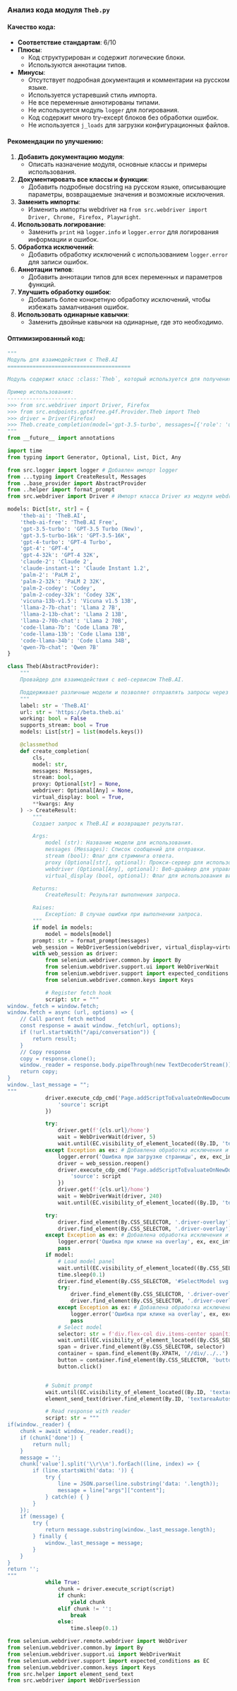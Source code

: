 ### Анализ кода модуля `Theb.py`

#### Качество кода:

- **Соответствие стандартам**: 6/10
- **Плюсы**:
    - Код структурирован и содержит логические блоки.
    - Используются аннотации типов.
- **Минусы**:
    - Отсутствует подробная документация и комментарии на русском языке.
    - Используется устаревший стиль импорта.
    - Не все переменные аннотированы типами.
    - Не используется модуль `logger` для логирования.
    - Код содержит много try-except блоков без обработки ошибок.
    - Не используется `j_loads` для загрузки конфигурационных файлов.

#### Рекомендации по улучшению:

1.  **Добавить документацию модуля**:
    -   Описать назначение модуля, основные классы и примеры использования.
2.  **Документировать все классы и функции**:
    -   Добавить подробные docstring на русском языке, описывающие параметры, возвращаемые значения и возможные исключения.
3.  **Заменить импорты**:
    -   Изменить импорты webdriver на `from src.webdriver import Driver, Chrome, Firefox, Playwright`.
4.  **Использовать логирование**:
    -   Заменить `print` на `logger.info` и `logger.error` для логирования информации и ошибок.
5.  **Обработка исключений**:
    -   Добавить обработку исключений с использованием `logger.error` для записи ошибок.
6.  **Аннотации типов**:
    -   Добавить аннотации типов для всех переменных и параметров функций.
7.  **Улучшить обработку ошибок**:
    -   Добавить более конкретную обработку исключений, чтобы избежать замалчивания ошибок.
8.  **Использовать одинарные кавычки**:
    -   Заменить двойные кавычки на одинарные, где это необходимо.

#### Оптимизированный код:

```python
"""
Модуль для взаимодействия с TheB.AI
=======================================

Модуль содержит класс :class:`Theb`, который используется для получения ответов от различных AI-моделей через веб-интерфейс TheB.AI.

Пример использования:
----------------------
>>> from src.webdriver import Driver, Firefox
>>> from src.endpoints.gpt4free.g4f.Provider.Theb import Theb
>>> driver = Driver(Firefox)
>>> Theb.create_completion(model='gpt-3.5-turbo', messages=[{'role': 'user', 'content': 'Привет'}], stream=False, webdriver=driver)
"""
from __future__ import annotations

import time
from typing import Generator, Optional, List, Dict, Any

from src.logger import logger # Добавлен импорт logger
from ...typing import CreateResult, Messages
from ..base_provider import AbstractProvider
from ..helper import format_prompt
from src.webdriver import Driver # Импорт класса Driver из модуля webdriver

models: Dict[str, str] = {
    'theb-ai': 'TheB.AI',
    'theb-ai-free': 'TheB.AI Free',
    'gpt-3.5-turbo': 'GPT-3.5 Turbo (New)',
    'gpt-3.5-turbo-16k': 'GPT-3.5-16K',
    'gpt-4-turbo': 'GPT-4 Turbo',
    'gpt-4': 'GPT-4',
    'gpt-4-32k': 'GPT-4 32K',
    'claude-2': 'Claude 2',
    'claude-instant-1': 'Claude Instant 1.2',
    'palm-2': 'PaLM 2',
    'palm-2-32k': 'PaLM 2 32K',
    'palm-2-codey': 'Codey',
    'palm-2-codey-32k': 'Codey 32K',
    'vicuna-13b-v1.5': 'Vicuna v1.5 13B',
    'llama-2-7b-chat': 'Llama 2 7B',
    'llama-2-13b-chat': 'Llama 2 13B',
    'llama-2-70b-chat': 'Llama 2 70B',
    'code-llama-7b': 'Code Llama 7B',
    'code-llama-13b': 'Code Llama 13B',
    'code-llama-34b': 'Code Llama 34B',
    'qwen-7b-chat': 'Qwen 7B'
}

class Theb(AbstractProvider):
    """
    Провайдер для взаимодействия с веб-сервисом TheB.AI.

    Поддерживает различные модели и позволяет отправлять запросы через веб-интерфейс.
    """
    label: str = 'TheB.AI'
    url: str = 'https://beta.theb.ai'
    working: bool = False
    supports_stream: bool = True
    models: List[str] = list(models.keys())

    @classmethod
    def create_completion(
        cls,
        model: str,
        messages: Messages,
        stream: bool,
        proxy: Optional[str] = None,
        webdriver: Optional[Any] = None,
        virtual_display: bool = True,
        **kwargs: Any
    ) -> CreateResult:
        """
        Создает запрос к TheB.AI и возвращает результат.

        Args:
            model (str): Название модели для использования.
            messages (Messages): Список сообщений для отправки.
            stream (bool): Флаг для стриминга ответа.
            proxy (Optional[str], optional): Прокси-сервер для использования. Defaults to None.
            webdriver (Optional[Any], optional): Веб-драйвер для управления браузером. Defaults to None.
            virtual_display (bool, optional): Флаг для использования виртуального дисплея. Defaults to True.

        Returns:
            CreateResult: Результат выполнения запроса.

        Raises:
            Exception: В случае ошибки при выполнении запроса.
        """
        if model in models:
            model = models[model]
        prompt: str = format_prompt(messages)
        web_session = WebDriverSession(webdriver, virtual_display=virtual_display, proxy=proxy)
        with web_session as driver:
            from selenium.webdriver.common.by import By
            from selenium.webdriver.support.ui import WebDriverWait
            from selenium.webdriver.support import expected_conditions as EC
            from selenium.webdriver.common.keys import Keys

            # Register fetch hook
            script: str = """
window._fetch = window.fetch;
window.fetch = async (url, options) => {
    // Call parent fetch method
    const response = await window._fetch(url, options);
    if (!url.startsWith("/api/conversation")) {
        return result;
    }
    // Copy response
    copy = response.clone();
    window._reader = response.body.pipeThrough(new TextDecoderStream()).getReader();
    return copy;
}
window._last_message = "";
"""
            driver.execute_cdp_cmd('Page.addScriptToEvaluateOnNewDocument', {
                'source': script
            })

            try:
                driver.get(f'{cls.url}/home')
                wait = WebDriverWait(driver, 5)
                wait.until(EC.visibility_of_element_located((By.ID, 'textareaAutosize')))
            except Exception as ex: # Добавлена обработка исключения и логирование
                logger.error('Ошибка при загрузке страницы', ex, exc_info=True)
                driver = web_session.reopen()
                driver.execute_cdp_cmd('Page.addScriptToEvaluateOnNewDocument', {
                    'source': script
                })
                driver.get(f'{cls.url}/home')
                wait = WebDriverWait(driver, 240)
                wait.until(EC.visibility_of_element_located((By.ID, 'textareaAutosize')))

            try:
                driver.find_element(By.CSS_SELECTOR, '.driver-overlay').click()
                driver.find_element(By.CSS_SELECTOR, '.driver-overlay').click()
            except Exception as ex: # Добавлена обработка исключения и логирование
                logger.error('Ошибка при клике на overlay', ex, exc_info=True)
                pass
            if model:
                # Load model panel
                wait.until(EC.visibility_of_element_located((By.CSS_SELECTOR, '#SelectModel svg')))
                time.sleep(0.1)
                driver.find_element(By.CSS_SELECTOR, '#SelectModel svg').click()
                try:
                    driver.find_element(By.CSS_SELECTOR, '.driver-overlay').click()
                    driver.find_element(By.CSS_SELECTOR, '.driver-overlay').click()
                except Exception as ex: # Добавлена обработка исключения и логирование
                    logger.error('Ошибка при клике на overlay', ex, exc_info=True)
                    pass
                # Select model
                selector: str = f'div.flex-col div.items-center span[title=\'{model}\']'
                wait.until(EC.visibility_of_element_located((By.CSS_SELECTOR, selector)))
                span = driver.find_element(By.CSS_SELECTOR, selector)
                container = span.find_element(By.XPATH, '//div/../..')
                button = container.find_element(By.CSS_SELECTOR, 'button.btn-blue.btn-small.border')
                button.click()


            # Submit prompt
            wait.until(EC.visibility_of_element_located((By.ID, 'textareaAutosize')))
            element_send_text(driver.find_element(By.ID, 'textareaAutosize'), prompt)

            # Read response with reader
            script: str = """
if(window._reader) {
    chunk = await window._reader.read();
    if (chunk['done']) {
        return null;
    }
    message = '';
    chunk['value'].split('\\r\\n').forEach((line, index) => {
        if (line.startsWith('data: ')) {
            try {
                line = JSON.parse(line.substring('data: '.length));
                message = line["args"]["content"];
            } catch(e) { }
        }
    });
    if (message) {
        try {
            return message.substring(window._last_message.length);
        } finally {
            window._last_message = message;
        }
    }
}
return '';
"""
            while True:
                chunk = driver.execute_script(script)
                if chunk:
                    yield chunk
                elif chunk != '':
                    break
                else:
                    time.sleep(0.1)

from selenium.webdriver.remote.webdriver import WebDriver
from selenium.webdriver.common.by import By
from selenium.webdriver.support.ui import WebDriverWait
from selenium.webdriver.support import expected_conditions as EC
from selenium.webdriver.common.keys import Keys
from src.helper import element_send_text
from src.webdriver import WebDriverSession
```